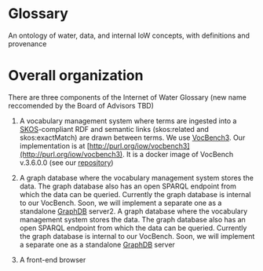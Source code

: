 # Glossary
An ontology of water, data, and internal IoW concepts, with definitions and provenance

# Overall organization

There are three components of the Internet of Water Glossary (new name reccomended by the Board of Advisors TBD)

1. A vocabulary management system where terms are ingested into a [SKOS](https://www.w3.org/2004/02/skos/)-compliant RDF and semantic links (skos:related and skos:exactMatch) are drawn between terms. We use [VocBench3](http://vocbench.uniroma2.it/). Our implementation is at [http://purl.org/iow/vocbench3](http://purl.org/iow/vocbench3). It is a docker image of VocBench v.3.6.0.0 (see our [repository](https://github.com/internetofwater/docker-vocbench3))

2. A graph database where the vocabulary management system stores the data. The graph database also has an open SPARQL endpoint from which the data can be queried. Currently the graph database is internal to our VocBench. Soon, we will implement a separate one as a standalone [GraphDB]() server2. A graph database where the vocabulary management system stores the data. The graph database also has an open SPARQL endpoint from which the data can be queried. Currently the graph database is internal to our VocBench. Soon, we will implement a separate one as a standalone [GraphDB](http://graphdb.ontotext.com/) server

3. A front-end browser
